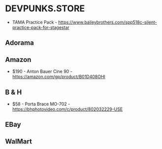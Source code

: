 # DEVPUNKS.STORE


  - TAMA Practice Pack - https://www.baileybrothers.com/spp518c-silent-practice-pack-for-stagestar

## Adorama


## Amazon

  - $190 - Anton Bauer Cine 90 - https://amazon.com/gp/product/B01D408OHI


## B & H

  - $58 - Porta Brace MO-702 - https://bhphotovideo.com/c/product/802032229-USE


## EBay


## WalMart


